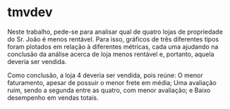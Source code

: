 # tmvdev

Neste trabalho, pede-se para analisar qual de quatro lojas de propriedade do Sr. João é menos rentável.
Para isso, gráficos de três diferentes tipos foram plotados em relação à diferentes métricas, cada uma
ajudando na conclusão da análise acerca de loja menos rentável e, portanto, aquela deveria ser vendida.

Como conclusão, a loja 4 deveria ser vendida, pois reúne:
O menor faturamento, apesar de possuir o menor frete em média;
Uma avaliação ruim, sendo a segunda entre as quatro, com menor avaliação; e 
Baixo desempenho em vendas totais.
